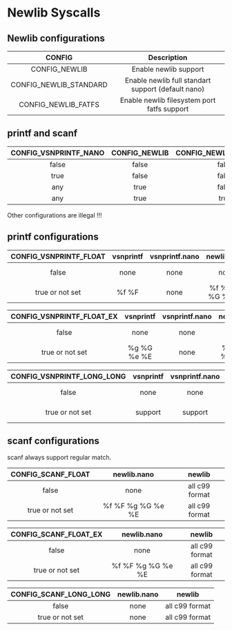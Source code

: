 # Newlib Syscalls

## Newlib configurations

| CONFIG                 |  Description                |
|:----------------------:|:---------------------------:|
| CONFIG_NEWLIB          |  Enable newlib support      |
| CONFIG_NEWLIB_STANDARD |  Enable newlib full standart support (default nano) |
| CONFIG_NEWLIB_FATFS    |  Enable newlib filesystem port fatfs support |

## printf and scanf

| CONFIG_VSNPRINTF_NANO | CONFIG_NEWLIB | CONFIG_NEWLIB_STANDARD | PRINTF         | SCANF       | stdlib | string | other libc  |
|:---------------------:|:-------------:|:----------------------:|:--------------:|:-----------:|:------:|:------:|:-----------:|
| false                 | false         | false                  | vsnprintf      | newlib.nano | nuttx  | nuttx  | newlib.nano |
| true                  | false         | false                  | vsnprintf.nano | newlib.nano | nuttx  | nuttx  | newlib.nano |
| any                   | true          | false                  | newlib.nano    | newlib.nano | nuttx  | nuttx  | newlib.nano |
| any                   | true          | true                   | newlib         | newlib      | newlib | newlib | newlib      |

Other configurations are illegal !!!

## printf configurations

| CONFIG_VSNPRINTF_FLOAT | vsnprintf | vsnprintf.nano | newlib.nano       | newlib         |
|:----------------------:|:---------:|:--------------:|:-----------------:|:--------------:|
| false                  | none      | none           | none              | all c99 format |
| true or not set        | %f %F     | none           | %f %F %g %G %e %E | all c99 format |

| CONFIG_VSNPRINTF_FLOAT_EX | vsnprintf   | vsnprintf.nano | newlib.nano       | newlib         |
|:-------------------------:|:-----------:|:--------------:|:-----------------:|:--------------:|
| false                     | none        | none           | none              | all c99 format |
| true or not set           | %g %G %e %E | none           | %f %F %g %G %e %E | all c99 format |

| CONFIG_VSNPRINTF_LONG_LONG | vsnprintf   | vsnprintf.nano | newlib.nano | newlib         |
|:--------------------------:|:-----------:|:--------------:|:-----------:|:--------------:|
| false                      | none        | none           | none        | all c99 format |
| true or not set            | support     | support        | none        | all c99 format |

## scanf configurations

scanf always support regular match.

| CONFIG_SCANF_FLOAT | newlib.nano       | newlib         |
|:------------------:|:-----------------:|:--------------:|
| false              | none              | all c99 format |
| true or not set    | %f %F %g %G %e %E | all c99 format |

| CONFIG_SCANF_FLOAT_EX | newlib.nano       | newlib         |
|:---------------------:|:-----------------:|:--------------:|
| false                 | none              | all c99 format |
| true or not set       | %f %F %g %G %e %E | all c99 format |

| CONFIG_SCANF_LONG_LONG | newlib.nano | newlib         |
|:----------------------:|:-----------:|:--------------:|
| false                  | none        | all c99 format |
| true or not set        | none        | all c99 format |